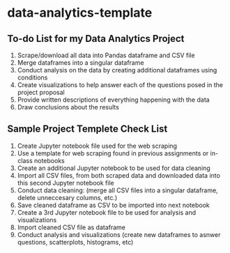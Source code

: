 # data-analytics-template
## To-do List for my Data Analytics Project
 1. Scrape/download all data into Pandas dataframe and CSV file
 2. Merge dataframes into a singular dataframe
 3. Conduct analysis on the data by creating additional dataframes using conditions
 4. Create visualizations to help answer each of the questions posed in the project proposal
 5. Provide written descriptions of everything happening with the data
 6. Draw conclusions about the results
    
## Sample Project Templete Check List
1. Create Jupyter notebook file used for the web scraping
2. Use a template for web scraping found in previous assignments or in-class notebooks
3. Create an additional Jupyter notebook to be used for data cleaning
4. Import all CSV files, from both scraped data and downloaded data into this second Jupyter notebook file
5. Conduct data cleaning:  (merge all CSV files into a singular dataframe, delete unneccesary columns, etc.)
6. Save cleaned dataframe as CSV to be imported into next notebook
7. Create a 3rd Jupyter notebook file to be used for analysis and visualizations
8. Import cleaned CSV file as dataframe
9. Conduct analysis and visualizations (create new dataframes to asnwer questions, scatterplots, histograms, etc)



